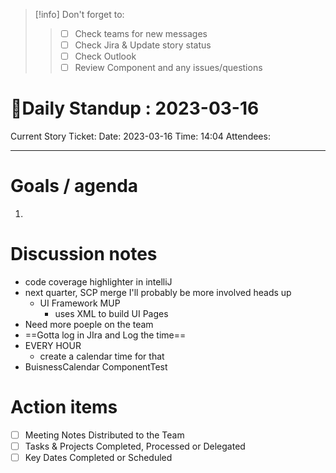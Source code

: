 
> [!info] Don't forget to:
> > 
> > - [ ] Check teams for new messages
> > - [ ] Check Jira & Update story status
> > - [ ] Check Outlook
> > - [ ] Review Component and any issues/questions
> > 

# 🌱Daily Standup : 2023-03-16
Current Story Ticket:
Date: 2023-03-16
Time: 14:04
Attendees:

---


# Goals / agenda
1. 

# Discussion notes
-  code coverage highlighter in intelliJ
- next quarter, SCP merge I'll probably be more involved heads up
	- UI Framework MUP 
		- uses XML to build UI Pages
- Need more poeple on the team
- ==Gotta log in JIra and Log the time==
- EVERY HOUR
	-  create a calendar time for that 
- BuisnessCalendar ComponentTest

# Action items
- [ ] Meeting Notes Distributed to the Team
- [ ] Tasks & Projects Completed, Processed or Delegated
- [ ] Key Dates Completed or Scheduled
